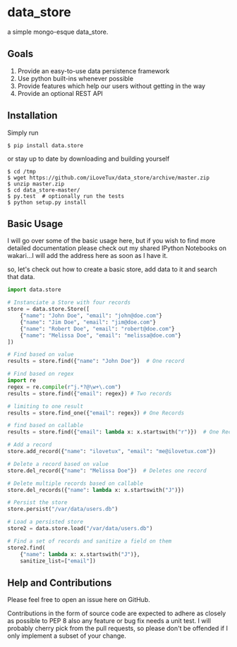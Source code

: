 # data_store

a simple mongo-esque data_store.

## Goals

1. Provide an easy-to-use data persistence framework
2. Use python built-ins whenever possible
3. Provide features which help our users without getting in the way
4. Provide an optional REST API 

## Installation

Simply run

    $ pip install data.store

or stay up to date by downloading and building yourself

    $ cd /tmp
    $ wget https://github.com/iLoveTux/data_store/archive/master.zip
    $ unzip master.zip
    $ cd data_store-master/
    $ py.test  # optionally run the tests
    $ python setup.py install

## Basic Usage

I will go over some of the basic usage here, but if you wish to find more 
detailed documentation please check out my shared IPython Notebooks on 
wakari...I will add the address here as soon as I have it.

so, let's check out how to create a basic store, add data to it and 
search that data.

```python
import data.store

# Instanciate a Store with four records
store = data.store.Store([
    {"name": "John Doe", "email": "john@doe.com"}
    {"name": "Jim Doe", "email": "jim@doe.com"}
    {"name": "Robert Doe", "email": "robert@doe.com"}
    {"name": "Melissa Doe", "email": "melissa@doe.com"}
])

# Find based on value
results = store.find({"name": "John Doe"})  # One record

# Find based on regex
import re
regex = re.compile(r"j.*?@\w+\.com")
results = store.find({"email": regex}) # Two records

# limiting to one result
results = store.find_one({"email": regex}) # One Records

# find based on callable
results = store.find({"email": lambda x: x.startswith("r")})  # One Record

# Add a record
store.add_record({"name": "ilovetux", "email": "me@ilovetux.com"})

# Delete a record based on value
store.del_record({"name": "Melissa Doe"})  # Deletes one record

# Delete multiple records based on callable
store.del_records({"name": lambda x: x.startswith("J")})

# Persist the store
store.persist("/var/data/users.db")

# Load a persisted store
store2 = data.store.load("/var/data/users.db")

# Find a set of records and sanitize a field on them
store2.find(
    {"name": lambda x: x.startswith("J")},
    sanitize_list=["email"])
```

## Help and Contributions

Please feel free to open an issue here on GitHub.

Contributions in the form of source code are expected to adhere as closely as
possible to PEP 8 also any feature or bug fix needs a unit test. I will 
probably cherry pick from the pull requests, so please don't be offended
if I only implement a subset of your change.
